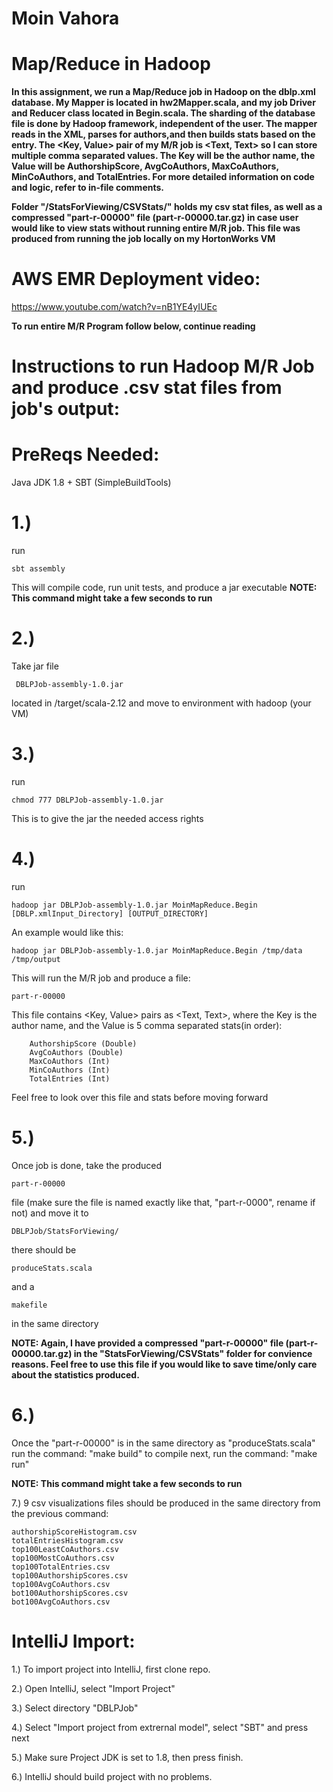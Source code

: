 # Moin Vahora
# Map/Reduce in Hadoop

**In this assignment, we run a Map/Reduce job in Hadoop on the dblp.xml database. My Mapper is located in hw2Mapper.scala, and my job Driver and Reducer class located in Begin.scala. The sharding of the database file is done by Hadoop framework, independent of the user. The mapper reads in the XML, parses for authors,and then builds stats based on the entry. The <Key, Value> pair of my M/R job is <Text, Text> so I can store multiple comma separated values. The Key will be the author name, the Value will be AuthorshipScore, AvgCoAuthors, MaxCoAuthors, MinCoAuthors, and TotalEntries.  For more detailed information on code and logic, refer to in-file comments.**

**Folder "/StatsForViewing/CSVStats/" holds my csv stat files, as well as a compressed "part-r-00000" file (part-r-00000.tar.gz) in case user would like to view stats without running entire M/R job. This file was produced from running the job locally on my HortonWorks VM**

# AWS EMR Deployment video:
 https://www.youtube.com/watch?v=nB1YE4yIUEc

**To run entire M/R Program follow below, continue reading**

# Instructions to run Hadoop M/R Job and produce .csv stat files from job's output:

# PreReqs Needed:
   Java JDK 1.8 + SBT (SimpleBuildTools)

# 1.) 
run 

    sbt assembly

   This will compile code, run unit tests, and produce a jar executable
   **NOTE: This command might take a few seconds to run**

# 2.) 
Take jar file 

     DBLPJob-assembly-1.0.jar
 located in /target/scala-2.12
and move to environment with hadoop (your VM)

# 3.) 
run 
    
    chmod 777 DBLPJob-assembly-1.0.jar 
   This is to give the jar the needed access rights

# 4.) 
run 

    hadoop jar DBLPJob-assembly-1.0.jar MoinMapReduce.Begin [DBLP.xmlInput_Directory] [OUTPUT_DIRECTORY] 

  An example would like this:

    hadoop jar DBLPJob-assembly-1.0.jar MoinMapReduce.Begin /tmp/data /tmp/output

   This will run the M/R job and produce a file:

    part-r-00000 
This file contains <Key, Value> pairs
    as <Text, Text>, where the Key is the author name, and the Value is 5 comma separated stats(in order):

        AuthorshipScore (Double)
        AvgCoAuthors (Double)
        MaxCoAuthors (Int)
        MinCoAuthors (Int)
        TotalEntries (Int) 

   Feel free to look over this file and stats before moving forward
    
# 5.) 
Once job is done, take the produced 

    part-r-00000
 file (make sure the file is named exactly like that, "part-r-0000", rename if not) and move it to 

    DBLPJob/StatsForViewing/ 

there should be
    
    produceStats.scala 
and a 
    
    makefile
in the same directory 

   **NOTE: Again, I have provided a compressed 
"part-r-00000" file (part-r-00000.tar.gz) in the "StatsForViewing/CSVStats" folder for convience reasons. Feel free to use this file if you would like to save time/only care about the statistics produced.** 

# 6.) 
Once the "part-r-00000" is in the same directory as "produceStats.scala"
    run the command: "make build" to compile
    next, run the command: "make run" 

   **NOTE: This command might take a few seconds to run**

7.) 9 csv visualizations files should be produced in the same directory from the previous command:

    authorshipScoreHistogram.csv
    totalEntriesHistogram.csv
    top100LeastCoAuthors.csv
    top100MostCoAuthors.csv
    top100TotalEntries.csv
    top100AuthorshipScores.csv
    top100AvgCoAuthors.csv
    bot100AuthorshipScores.csv
    bot100AvgCoAuthors.csv

# IntelliJ Import:
1.) To import project into IntelliJ, first clone repo.

2.) Open IntelliJ, select "Import Project"

3.) Select directory "DBLPJob"

4.) Select "Import project from extrernal model", select "SBT" and press next

5.) Make sure Project JDK is set to 1.8, then press finish.

6.) IntelliJ should build project with no problems. 
